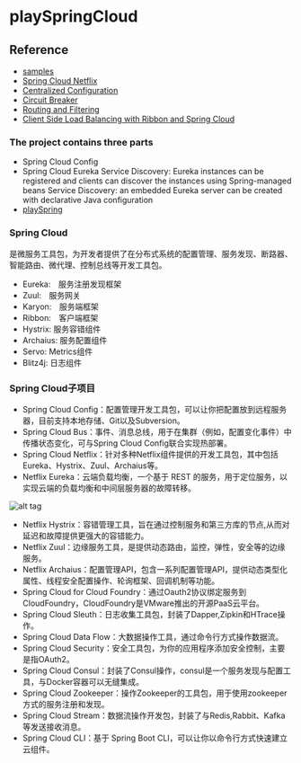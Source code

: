 # playSpringCloud

## Reference
- [samples](https://github.com/spring-cloud-samples)
- [Spring Cloud Netflix](https://cloud.spring.io/spring-cloud-netflix/)
- [Centralized Configuration](https://spring.io/guides/gs/centralized-configuration/)
- [Circuit Breaker](https://spring.io/guides/gs/circuit-breaker/)
- [Routing and Filtering](https://spring.io/guides/gs/routing-and-filtering/) 
- [Client Side Load Balancing with Ribbon and Spring Cloud](https://spring.io/guides/gs/client-side-load-balancing/)

### The project contains three parts
  - Spring Cloud Config
  - Spring Cloud Eureka
    Service Discovery: Eureka instances can be registered and clients can discover the instances using Spring-managed beans
    Service Discovery: an embedded Eureka server can be created with declarative Java configuration
  - [playSpring](https://github.com/Prussia/playSpring)

### Spring Cloud
  是微服务工具包，为开发者提供了在分布式系统的配置管理、服务发现、断路器、智能路由、微代理、控制总线等开发工具包。
- Eureka:　服务注册发现框架
- Zuul:　服务网关
- Karyon:　服务端框架
- Ribbon:　客户端框架
- Hystrix: 服务容错组件
- Archaius: 服务配置组件
- Servo: Metrics组件
- Blitz4j: 日志组件

### Spring Cloud子项目
- Spring Cloud Config：配置管理开发工具包，可以让你把配置放到远程服务器，目前支持本地存储、Git以及Subversion。
- Spring Cloud Bus：事件、消息总线，用于在集群（例如，配置变化事件）中传播状态变化，可与Spring Cloud Config联合实现热部署。
- Spring Cloud Netflix：针对多种Netflix组件提供的开发工具包，其中包括Eureka、Hystrix、Zuul、Archaius等。
- Netflix Eureka：云端负载均衡，一个基于 REST 的服务，用于定位服务，以实现云端的负载均衡和中间层服务器的故障转移。

![alt tag](https://cdn.thenewstack.io/media/2015/09/loadbalancers.003.png)

- Netflix Hystrix：容错管理工具，旨在通过控制服务和第三方库的节点,从而对延迟和故障提供更强大的容错能力。
- Netflix Zuul：边缘服务工具，是提供动态路由，监控，弹性，安全等的边缘服务。
- Netflix Archaius：配置管理API，包含一系列配置管理API，提供动态类型化属性、线程安全配置操作、轮询框架、回调机制等功能。
- Spring Cloud for Cloud Foundry：通过Oauth2协议绑定服务到CloudFoundry，CloudFoundry是VMware推出的开源PaaS云平台。
- Spring Cloud Sleuth：日志收集工具包，封装了Dapper,Zipkin和HTrace操作。
- Spring Cloud Data Flow：大数据操作工具，通过命令行方式操作数据流。
- Spring Cloud Security：安全工具包，为你的应用程序添加安全控制，主要是指OAuth2。
- Spring Cloud Consul：封装了Consul操作，consul是一个服务发现与配置工具，与Docker容器可以无缝集成。
- Spring Cloud Zookeeper：操作Zookeeper的工具包，用于使用zookeeper方式的服务注册和发现。
- Spring Cloud Stream：数据流操作开发包，封装了与Redis,Rabbit、Kafka等发送接收消息。
- Spring Cloud CLI：基于 Spring Boot CLI，可以让你以命令行方式快速建立云组件。

